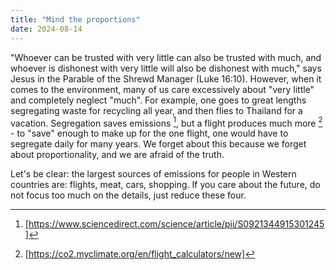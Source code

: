 ```yaml
---
title: "Mind the proportions"
date: 2024-08-14
---
```


"Whoever can be trusted with very little can also be trusted with much, and whoever is dishonest with very little will also be dishonest with much," says Jesus in the Parable of the Shrewd Manager (Luke 16:10). However, when it comes to the environment, many of us care excessively about "very little" and completely neglect "much". For example, one goes to great lengths segregating waste for recycling all year, and then flies to Thailand for a vacation. Segregation saves emissions [^1], but a flight produces much more [^2] - to "save" enough to make up for the one flight, one would have to segregate daily for many years. We forget about this because we forget about proportionality, and we are afraid of the truth.

Let's be clear: the largest sources of emissions for people in Western countries are: flights, meat, cars, shopping. If you care about the future, do not focus too much on the details, just reduce these four.

[^1]: [https://www.sciencedirect.com/science/article/pii/S0921344915301245]
[^2]: [https://co2.myclimate.org/en/flight_calculators/new]
